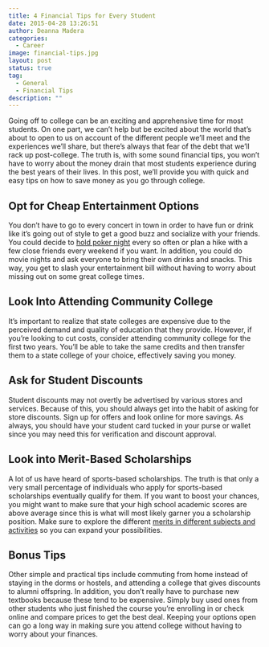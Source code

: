 ```yaml
---
title: 4 Financial Tips for Every Student
date: 2015-04-28 13:26:51
author: Deanna Madera
categories:
  - Career
image: financial-tips.jpg
layout: post
status: true
tag:
  - General
  - Financial Tips
description: ""
---
```


Going off to college can be an exciting and apprehensive time for most students. On one part, we can’t help but be excited about the world that’s about to open to us on account of the different people we’ll meet and the experiences we’ll share, but there’s always that fear of the debt that we’ll rack up post-college. The truth is, with some sound financial tips, you won’t have to worry about the money drain that most students experience during the best years of their lives. In this post, we’ll provide you with quick and easy tips on how to save money as you go through college.

## Opt for Cheap Entertainment Options

You don’t have to go to every concert in town in order to have fun or drink like it’s going out of style to get a good buzz and socialize with your friends. You could decide to [hold poker night](https://uk.askmen.com/money/how_to_150/163_how_to.html) every so often or plan a hike with a few close friends every weekend if you want. In addition, you could do movie nights and ask everyone to bring their own drinks and snacks. This way, you get to slash your entertainment bill without having to worry about missing out on some great college times.

## Look Into Attending Community College

It’s important to realize that state colleges are expensive due to the perceived demand and quality of education that they provide. However, if you’re looking to cut costs, consider attending community college for the first two years. You’ll be able to take the same credits and then transfer them to a state college of your choice, effectively saving you money.

## Ask for Student Discounts

Student discounts may not overtly be advertised by various stores and services. Because of this, you should always get into the habit of asking for store discounts. Sign up for offers and look online for more savings. As always, you should have your student card tucked in your purse or wallet since you may need this for verification and discount approval.

## Look into Merit-Based Scholarships

A lot of us have heard of sports-based scholarships. The truth is that only a very small percentage of individuals who apply for sports-based scholarships eventually qualify for them. If you want to boost your chances, you might want to make sure that your high school academic scores are above average since this is what will most likely garner you a scholarship position. Make sure to explore the different [merits in different subjects and activities](https://www.gocollege.com/financial-aid/scholarships/types/merit-scholarships.html) so you can expand your possibilities.

## Bonus Tips

Other simple and practical tips include commuting from home instead of staying in the dorms or hostels, and attending a college that gives discounts to alumni offspring. In addition, you don’t really have to purchase new textbooks because these tend to be expensive. Simply buy used ones from other students who just finished the course you’re enrolling in or check online and compare prices to get the best deal. Keeping your options open can go a long way in making sure you attend college without having to worry about your finances.
